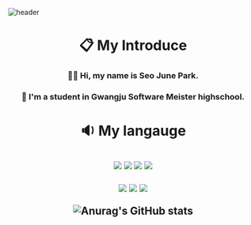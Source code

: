 ![header](https://capsule-render.vercel.app/api?type=waving&color=gradient&height=250&section=header&text=ParkSeoJune&fontSize=70)

<h1 align="center"> 📋 My Introduce</h1>
<h3 align="center">  👋🏻 Hi, my name is Seo June Park.
<h3 align="center">  🏫 I'm a student in Gwangju Software Meister highschool.   

  
  <h1 align="center"> 🔉 My langauge</h1>

<h2 align="center"> <img src="https://img.shields.io/badge/Python-A2F5E6?style=flat-square&logo=Python&logoColor=white"> <img src="https://img.shields.io/badge/AndroidStudio-70F170?style=flat-square&logo=AndroidStudio&logoColor=white"> <img src="https://img.shields.io/badge/C-96D5D7?style=flat-square&logo=C&logoColor=white"> <img src="https://img.shields.io/badge/Kotlin-57E9E1?style=flat-square&logo=Kotlin&logoColor=white"/> 

<img src="https://img.shields.io/badge/Android-70F170?style=flat-square&logo=Android&logoColor=white"/> <img src="https://img.shields.io/badge/Java-EA813D?style=flat-square&logo=Java&logoColor=white"/> <img src="https://img.shields.io/badge/HTML5-c8c8c8?style=flat-square&logo=HTML5&logoColor=white"/> 


![Anurag's GitHub stats](https://github-readme-stats.vercel.app/api?username=ParkSeoJune&&show_icons=true&theme=default)


<!--
**ParkSeoJune/ParkSeoJune** is a ✨ _special_ ✨ repository because its `README.md` (this file) appears on your GitHub profile.

Here are some ideas to get you started:

- 🔭 I’m currently working on ...
- 🌱 I’m currently learning ...
- 👯 I’m looking to collaborate on ...
- 🤔 I’m looking for help with ...
- 💬 Ask me about ...
- 📫 How to reach me: ...
- 😄 Pronouns: ...
- ⚡ Fun fact: ...
-->
